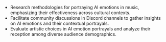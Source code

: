 - Research methodologies for portraying AI emotions in music, emphasizing their effectiveness across cultural contexts.
- Facilitate community discussions in Discord channels to gather insights on AI emotions and their contextual portrayals.
- Evaluate artistic choices in AI emotion portrayals and analyze their reception among diverse audience demographics.